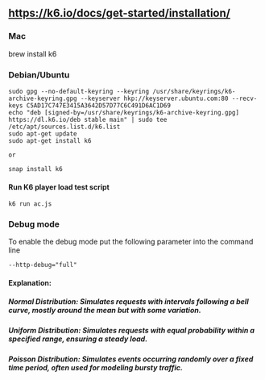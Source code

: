 ## https://k6.io/docs/get-started/installation/

### Mac
brew install k6


### Debian/Ubuntu

 ```
sudo gpg --no-default-keyring --keyring /usr/share/keyrings/k6-archive-keyring.gpg --keyserver hkp://keyserver.ubuntu.com:80 --recv-keys C5AD17C747E3415A3642D57D77C6C491D6AC1D69
echo "deb [signed-by=/usr/share/keyrings/k6-archive-keyring.gpg] https://dl.k6.io/deb stable main" | sudo tee /etc/apt/sources.list.d/k6.list
sudo apt-get update
sudo apt-get install k6

or

snap install k6
 ```


#### Run K6 player load test script
 ```
 k6 run ac.js
 ```
### Debug mode
To enable the debug mode put the following parameter into the command line
 ```
--http-debug="full"
 ```

#### Explanation:
##### Normal Distribution: Simulates requests with intervals following a bell curve, mostly around the mean but with some variation.
##### Uniform Distribution: Simulates requests with equal probability within a specified range, ensuring a steady load.
##### Poisson Distribution: Simulates events occurring randomly over a fixed time period, often used for modeling bursty traffic.
